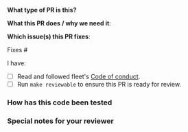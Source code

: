 
**What type of PR is this?**

<!--
Add one of the following kinds:
/kind bug
/kind test
/kind cleanup
/kind documentation
/kind feature
/kind design

Optionally add one or more of the following kinds if applicable:
/kind api-change
/kind deprecation
/kind failing-test
/kind flake
/kind regression
-->

**What this PR does / why we need it**:

**Which issue(s) this PR fixes**:
<!-- 
*Automatically closes linked issue when PR is merged.
Usage: `Fixes #<issue number>`, or `Fixes (paste link of issue)`.
_If PR is about `failing-tests or flakes`, please post the related issues/tests in a comment and do not use `Fixes`_*
-->
Fixes #

I have:

- [ ] Read and followed fleet's [Code of conduct](https://github.com/Azure/fleet/blob/main/CODE_OF_CONDUCT.md).
- [ ] Run `make reviewable` to ensure this PR is ready for review.

### How has this code been tested

<!--
Before reviewers can be confident in the correctness of this pull request, it needs to tested and shown to be correct.
Briefly describe the testing that has already been done or which is planned for this change.
-->


### Special notes for your reviewer

<!--

Be sure to direct your reviewers' attention to anything that needs special consideration.

-->
